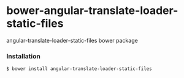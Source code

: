 # bower-angular-translate-loader-static-files

angular-translate-loader-static-files bower package

### Installation


````
$ bower install angular-translate-loader-static-files
````
